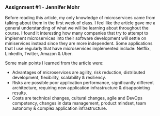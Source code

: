  ### Assignment #1 - Jennifer Mohr

Before reading this article, my only knowledge of microservices came from talking about them in the first week of class. I feel like the article gave me a general understanding of what we will be learning about throughout the course. I found it interesting how many companies that try to attempt to implement microservices into their software development will settle on miniservices instead since they are more independent. Some applications that I use regularly that have microservices implemented include: Netflix, LinkedIn, Twitter, Amazon & Uber. 

Some main points I learned from the article were:
* Advantages of microservices are agility, risk reduction, distributed development, flexibility, scalability & resiliency.
* Risks are possible poor application performance, significantly different architecture, requiring new application infrastructure & disappointing results. 
* Costs are technical changes, cultural changes, agile and DevOps competency, changes in data management, product mindset, team autonomy & complex application infrastructure. 

